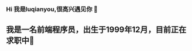 ### Hi 我是luqianyou,很高兴遇见你 👋
  ## 我是一名前端程序员，出生于1999年12月，目前正在求职中💬
<!--
**Luqianyou/Luqianyou** is a ✨ _special_ ✨ repository because its `README.md` (this file) appears on your GitHub profile.

Here are some ideas to get you started:

- 🔭 I’m currently working on ...
- 🌱 I’m currently learning ...
- 👯 I’m looking to collaborate on ...
- 🤔 I’m looking for help with ...
- 💬 Ask me about ...
- 📫 How to reach me: ...
- 😄 Pronouns: ...
- ⚡ Fun fact: ...
-->
